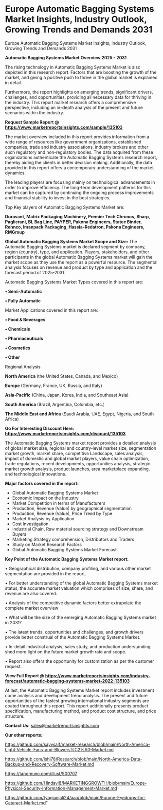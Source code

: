 # Europe Automatic Bagging Systems Market Insights, Industry Outlook, Growing Trends and Demands 2031
Europe Automatic Bagging Systems Market Insights, Industry Outlook, Growing Trends and Demands 2031

<Strong> Automatic Bagging Systems Market Overview 2025 - 2031</strong>

The rising technology in Automatic Bagging Systems Market is also depicted in this research report. Factors that are boosting the growth of the market, and giving a positive push to thrive in the global market is explained in detail.

Furthermore, the report highlights on emerging trends, significant drivers, challenges, and opportunities, providing all necessary data for thriving in the industry. This report market research offers a comprehensive perspective, including an in-depth analysis of the present and future scenarios within the industry.

<strong>Request Sample Report @ <a href=https://www.marketreportsinsights.com/sample/135103>https://www.marketreportsinsights.com/sample/135103</a></strong>

The market overview included in this report provides information from a wide range of resources like government organizations, established companies, trade and industry associations, industry brokers and other such regulatory and non-regulatory bodies. The data acquired from these organizations authenticate the Automatic Bagging Systems research report, thereby aiding the clients in better decision making. Additionally, the data provided in this report offers a contemporary understanding of the market dynamics.

The leading players are focusing mainly on technological advancements in order to improve efficiency. The long-term development patterns for this market can be captured by continuing the ongoing process improvements and financial stability to invest in the best strategies.

Top Key players of Automatic Bagging Systems Market are:

<strong>Duravant, Matrix Packaging Machinery, Premier Tech Chronos, Sharp, Paglierani, BL Bag Line, PAYPER, Pakona Engineers, Statec Binder, Rennco, Imanpack Packaging, Hassia-Redatron, Pakona Engineers, RMGroup</strong>

<strong><b>Global Automatic Bagging Systems Market Scope and Size:</b></strong>
The Automatic Bagging Systems market is declared segment by company, region (country), type, and application. Players, stakeholders, and other participants in the global Automatic Bagging Systems market will gain the market scope as they use the report as a powerful resource. The segmental analysis focuses on revenue and product by type and application and the forecast period of 2025-2031.

Automatic Bagging Systems Market Types covered in this report are:

<strong>• Semi-Automatic

• Fully Automatic</strong>

Market Applications covered in this report are:

<strong>• Food & Beverages

• Chemicals

• Pharmaceuticals

• Cosmetics

• Other</strong> 

Regional Analysis

<strong>North America</strong> (the United States, Canada, and Mexico)

<strong>Europe</strong> (Germany, France, UK, Russia, and Italy)

<strong>Asia-Pacific</strong> (China, Japan, Korea, India, and Southeast Asia)

<strong>South America</strong> (Brazil, Argentina, Colombia, etc.)

<strong>The Middle East and Africa</strong> (Saudi Arabia, UAE, Egypt, Nigeria, and South Africa)

<strong>Go For Interesting Discount Here: <a href=https://www.marketreportsinsights.com/discount/135103>https://www.marketreportsinsights.com/discount/135103</a></strong>

The Automatic Bagging Systems market report provides a detailed analysis of global market size, regional and country-level market size, segmentation market growth, market share, competitive Landscape, sales analysis, impact of domestic and global market players, value chain optimization, trade regulations, recent developments, opportunities analysis, strategic market growth analysis, product launches, area marketplace expanding, and technological innovations.

<strong><b>Major factors covered in the report:</b></strong>
<ul>
  <li>Global Automatic Bagging Systems Market </li>
  <li>Economic Impact on the Industry</li>
  <li>Market Competition in terms of Manufacturers</li>
  <li>Production, Revenue (Value) by geographical segmentation</li>
  <li>Production, Revenue (Value), Price Trend by Type</li>
  <li>Market Analysis by Application</li>
  <li>Cost Investigation</li>
  <li>Industrial Chain, Raw material sourcing strategy and Downstream Buyers</li>
  <li>Marketing Strategy comprehension, Distributors and Traders</li>
  <li>Study on Market Research Factors</li>
  <li>Global Automatic Bagging Systems Market Forecast</li>
</ul>

<strong><b>Key Point of the Automatic Bagging Systems Market report:</b></strong>

• Geographical distribution, company profiling, and various other market segmentation are provided in the report.

• For better understanding of the global Automatic Bagging Systems market status, the accurate market valuation which comprises of size, share, and revenue are also covered.

• Analysis of the competitive dynamic factors better extrapolate the complete market overview

• What will be the size of the emerging Automatic Bagging Systems market in 2031?

• The latest trends, opportunities and challenges, and growth drivers provide better construal of the Automatic Bagging Systems Market.

• In-detail industrial analysis, sales study, and production understanding shed more light on the future market growth rate and scope.

• Report also offers the opportunity for customization as per the customer request.

<strong><b>View Full Report @ <a href=https://www.marketreportsinsights.com/industry-forecast/automatic-bagging-systems-market-2022-135103>https://www.marketreportsinsights.com/industry-forecast/automatic-bagging-systems-market-2022-135103</a></b></strong>


At last, the Automatic Bagging Systems Market report includes investment come analysis and development trend analysis. The present and future opportunities of the fastest growing international industry segments are coated throughout this report. This report additionally presents product specification, manufacturing method, and product cost structure, and price structure.

<strong>Contact Us:</strong>
sales@marketreportsinsights.com

<strong>Our other reports:</strong>

<a href=https://github.com/sayysaif/market-research/blob/main/North-America-Light-Vehicle-Fans-and-Blowers%C2%A0-Market.md>https://github.com/sayysaif/market-research/blob/main/North-America-Light-Vehicle-Fans-and-Blowers%C2%A0-Market.md</a>

<a href=https://github.com/Ishi78/Research/blob/main/North-America-Data-Backup-and-Recovery-Software-Market.md>https://github.com/Ishi78/Research/blob/main/North-America-Data-Backup-and-Recovery-Software-Market.md</a>

<a href=https://tanomuno.com/illust/500707>https://tanomuno.com/illust/500707</a>

<a href=https://github.com/Hindavi8/MARKETINGGROWTH/blob/main/Europe-Physical-Security-Information-Management-Market.md>https://github.com/Hindavi8/MARKETINGGROWTH/blob/main/Europe-Physical-Security-Information-Management-Market.md</a>

<a href=https://github.com/tyagianjali24/aaa/blob/main/Europe-Eyedrops-for-Cataract-Market.md>https://github.com/tyagianjali24/aaa/blob/main/Europe-Eyedrops-for-Cataract-Market.md</a>"
